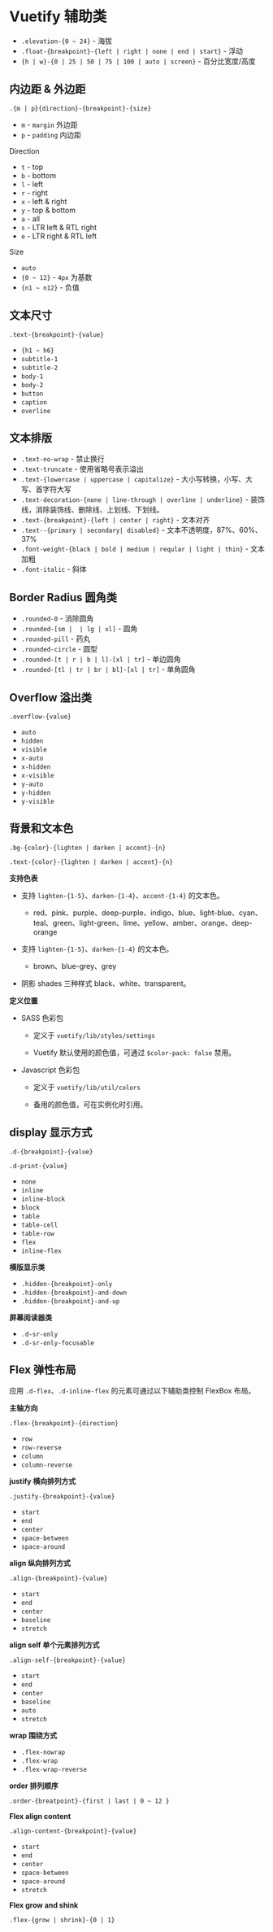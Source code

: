 # Vuetify 辅助类

- `.elevation-{0 ~ 24}` - 海拔
- `.float-{breakpoint}-{left | right | none | end | start}` - 浮动
- `{h | w}-{0 | 25 | 50 | 75 | 100 | auto | screen}` - 百分比宽度/高度

## 内边距 & 外边距

	.{m | p}{direction}-{breakpoint}-{size}

- `m` - `margin` 外边距
- `p` - `padding` 内边距

Direction

- `t` - top
- `b` - bottom
- `l` - left
- `r` - right
- `x` - left & right
- `y` - top & bottom
- `a` - all
- `s` - LTR left & RTL right
- `e` - LTR right & RTL left

Size

- `auto`
- `{0 ~ 12}` - `4px` 为基数
- `{n1 ~ n12}` - 负值

## 文本尺寸

	.text-{breakpoint}-{value}

- `{h1 ~ h6}`
- `subtitle-1`
- `subtitle-2`
- `body-1`
- `body-2`
- `button`
- `caption`
- `overline`

## 文本排版

- `.text-no-wrap`	- 禁止换行
- `.text-truncate` - 使用省略号表示溢出
- `.text-{lowercase | uppercase | capitalize}` - 大小写转换，小写、大写、首字符大写
- `.text-decoration-{none | line-through | overline | underline}` - 装饰线，消除装饰线、删除线、上划线、下划线。
- `.text-{breakpoint}-{left | center | right}` - 文本对齐
- `.text--{primary | secondary| disabled}` - 文本不透明度，87%、60%、37%
- `.font-weight-{black | bold | medium | reqular | light | thin}` - 文本加粗
- `.font-italic` - 斜体

## Border Radius 圆角类

- `.rounded-0` - 消除圆角
- `.rounded-[sm |  | lg | xl]` - 圆角
- `.rounded-pill` - 药丸
- `.rounded-circle` - 圆型
- `.rounded-[t | r | b | l]-[xl | tr]` - 单边圆角
- `.rounded-[tl | tr | br | bl]-[xl | tr]` - 单角圆角

## Overflow 溢出类

	.overflow-{value}

- `auto`
- `hidden`
- `visible`
- `x-auto`
- `x-hidden`
- `x-visible`
- `y-auto`
- `y-hidden`
- `y-visible`

## 背景和文本色

	.bg-{color}-{lighten | darken | accent}-{n}

	.text-{color}-{lighten | darken | accent}-{n}

**支持色表**

+ 支持 `lighten-{1-5}`、`darken-{1-4}`、`accent-{1-4}` 的文本色。

	- red、pink、purple、deep-purple、indigo、blue、light-blue、cyan、teal、green、light-green、lime、yellow、amber、orange、deep-orange

+ 支持 `lighten-{1-5}`、`darken-{1-4}` 的文本色。

	- brown、blue-grey、grey

- 阴影 shades 三种样式 black、white、transparent。

**定义位置**

+ SASS 色彩包

	- 定义于 `vuetify/lib/styles/settings`

	- Vuetify 默认使用的颜色值，可通过 `$color-pack: false` 禁用。

+ Javascript 色彩包

	- 定义于 `vuetify/lib/util/colors`

	- 备用的颜色值，可在实例化时引用。

## display 显示方式

	.d-{breakpoint}-{value}

	.d-print-{value}

- `none`
- `inline`
- `inline-block`
- `block`
- `table`
- `table-cell`
- `table-row`
- `flex`
- `inline-flex`	

**横版显示类**

- `.hidden-{breakpoint}-only`
- `.hidden-{breakpoint}-and-down`
- `.hidden-{breakpoint}-and-up`

**屏幕阅读器类**

- `.d-sr-only`
- `.d-sr-only-focusable`

## Flex 弹性布局

应用 `.d-flex`、`.d-inline-flex` 的元素可通过以下辅助类控制 FlexBox 布局。

**主轴方向**

	.flex-{breakpoint}-{direction}

- `row`
- `row-reverse`
- `column`
- `column-reverse`

**justify 横向排列方式**

	.justify-{breakpoint}-{value}

- `start`
- `end`
- `center`
- `space-between`
- `space-around`

**align 纵向排列方式**

	.align-{breakpoint}-{value}

- `start`
- `end`
- `center`
- `baseline`
- `stretch`

**align self 单个元素排列方式**

	.align-self-{breakpoint}-{value}	

- `start`
- `end`
- `center`
- `baseline`
- `auto`
- `stretch`

**wrap 围绕方式**

- `.flex-nowrap`
- `.flex-wrap`
- `.flex-wrap-reverse`

**order 排列顺序**

	.order-{breatpoint}-{first | last | 0 ~ 12 }

**Flex align content**

	.align-content-{breakpoint}-{value}

- `start`
- `end`
- `center`
- `space-between`
- `space-around`
- `stretch`

**Flex grow and shink**

	.flex-{grow | shrink}-{0 | 1}